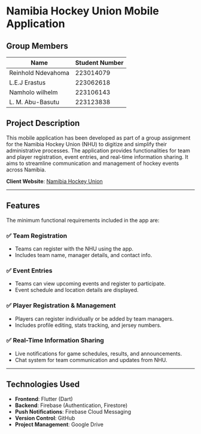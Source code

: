 # Namibia Hockey Union Mobile Application

## Group Members

| Name                  | Student Number |
|-----------------------|----------------|
| Reinhold Ndevahoma       | 223014079   |
| L.E.J Erastus       | 223062618   |
| Namholo wilhelm       | 223106143   |
| L. M. Abu-Basutu       | 223123838   |

## Project Description

This mobile application has been developed as part of a group assignment for the Namibia Hockey Union (NHU) to digitize and simplify their administrative processes. The application provides functionalities for team and player registration, event entries, and real-time information sharing. It aims to streamline communication and management of hockey events across Namibia.

**Client Website**: [Namibia Hockey Union](https://namibiahockey.org)

---

## Features

The minimum functional requirements included in the app are:

### ✅ Team Registration
- Teams can register with the NHU using the app.
- Includes team name, manager details, and contact info.

### ✅ Event Entries
- Teams can view upcoming events and register to participate.
- Event schedule and location details are displayed.

### ✅ Player Registration & Management
- Players can register individually or be added by team managers.
- Includes profile editing, stats tracking, and jersey numbers.

### ✅ Real-Time Information Sharing
- Live notifications for game schedules, results, and announcements.
- Chat system for team communication and updates from NHU.

---

## Technologies Used

- **Frontend**: Flutter (Dart)
- **Backend**: Firebase (Authentication, Firestore)
- **Push Notifications**: Firebase Cloud Messaging
- **Version Control**: GitHub
- **Project Management**: Google Drive
